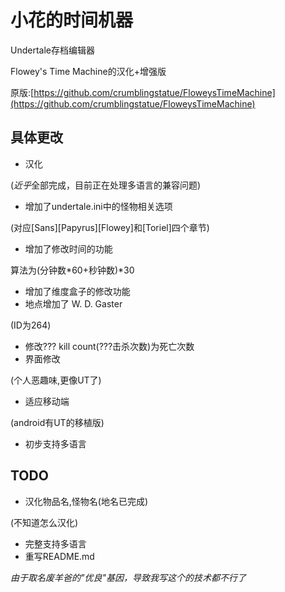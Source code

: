 # 小花的时间机器
Undertale存档编辑器

Flowey's Time Machine的汉化+增强版

原版:[https://github.com/crumblingstatue/FloweysTimeMachine](https://github.com/crumblingstatue/FloweysTimeMachine)

## 具体更改
- 汉化

(*近乎*全部完成，目前正在处理多语言的兼容问题)
- 增加了undertale.ini中的怪物相关选项

(对应\[Sans\]\[Papyrus\]\[Flowey\]和\[Toriel\]四个章节)
- 增加了修改时间的功能

算法为(分钟数\*60+秒钟数)\*30
- 增加了维度盒子的修改功能
- 地点增加了 W. D. Gaster

(ID为264)
- 修改??? kill count(???击杀次数)为死亡次数
- 界面修改

(个人恶趣味,更像UT了)
- 适应移动端

(android有UT的移植版)
- 初步支持多语言

## TODO
- 汉化物品名,怪物名(地名已完成)

(不知道怎么汉化)
- 完整支持多语言
- 重写README.md

*由于取名废羊爸的"优良"基因，导致我写这个的技术都不行了*
